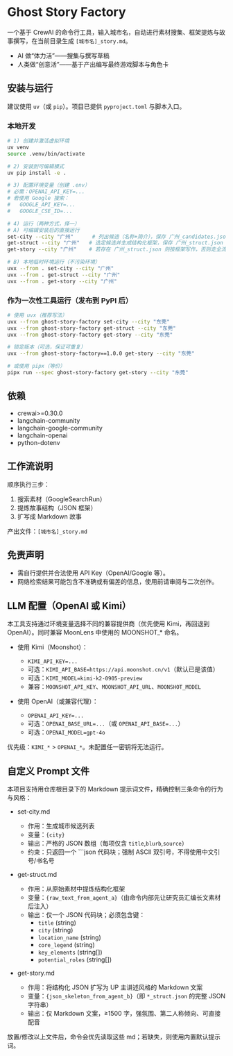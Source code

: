 # Ghost Story Factory

一个基于 CrewAI 的命令行工具，输入城市名，自动进行素材搜集、框架提炼与故事撰写，在当前目录生成 `[城市名]_story.md`。

- AI 做“体力活”——搜集与撰写草稿
- 人类做“创意活”——基于产出编写最终游戏脚本与角色卡

## 安装与运行

建议使用 `uv`（或 `pip`）。项目已提供 `pyproject.toml` 与脚本入口。

### 本地开发

```bash
# 1) 创建并激活虚拟环境
uv venv
source .venv/bin/activate

# 2) 安装到可编辑模式
uv pip install -e .

# 3) 配置环境变量（创建 .env）
# 必需：OPENAI_API_KEY=...
# 若使用 Google 搜索：
#   GOOGLE_API_KEY=...
#   GOOGLE_CSE_ID=...

# 4) 运行（两种方式，择一）
# A) 可编辑安装后的直接运行
set-city --city "广州"      # 列出候选（名称+简介），保存 广州_candidates.json
get-struct --city "广州"   # 选定候选并生成结构化框架，保存 广州_struct.json
get-story --city "广州"    # 若存在 广州_struct.json 则按框架写作，否则走全流程

# B) 本地临时环境运行（不污染环境）
uvx --from . set-city --city "广州"
uvx --from . get-struct --city "广州"
uvx --from . get-story --city "广州"
```

### 作为一次性工具运行（发布到 PyPI 后）

```bash
# 使用 uvx（推荐写法）
uvx --from ghost-story-factory set-city --city "东莞"
uvx --from ghost-story-factory get-struct --city "东莞"
uvx --from ghost-story-factory get-story --city "东莞"

# 锁定版本（可选，保证可重复）
uvx --from ghost-story-factory==1.0.0 get-story --city "东莞"

# 或使用 pipx（等价）
pipx run --spec ghost-story-factory get-story --city "东莞"
```

## 依赖

- crewai>=0.30.0
- langchain-community
- langchain-google-community
- langchain-openai
- python-dotenv

## 工作流说明

顺序执行三步：
1) 搜索素材（GoogleSearchRun）
2) 提炼故事结构（JSON 框架）
3) 扩写成 Markdown 故事

产出文件：`[城市名]_story.md`

## 免责声明

- 需自行提供并合法使用 API Key（OpenAI/Google 等）。
- 网络检索结果可能包含不准确或有偏差的信息，使用前请审阅与二次创作。

## LLM 配置（OpenAI 或 Kimi）

本工具支持通过环境变量选择不同的兼容提供商（优先使用 Kimi，再回退到 OpenAI）。同时兼容 MoonLens 中使用的 MOONSHOT_* 命名。

- 使用 Kimi（Moonshot）：
  - `KIMI_API_KEY=...`
  - 可选：`KIMI_API_BASE=https://api.moonshot.cn/v1`（默认已是该值）
  - 可选：`KIMI_MODEL=kimi-k2-0905-preview`
  - 兼容：`MOONSHOT_API_KEY`、`MOONSHOT_API_URL`、`MOONSHOT_MODEL`

- 使用 OpenAI（或兼容代理）：
  - `OPENAI_API_KEY=...`
  - 可选：`OPENAI_BASE_URL=...`（或 `OPENAI_API_BASE=...`）
  - 可选：`OPENAI_MODEL=gpt-4o`

优先级：`KIMI_*` > `OPENAI_*`。未配置任一密钥将无法运行。

## 自定义 Prompt 文件

本项目支持用仓库根目录下的 Markdown 提示词文件，精确控制三条命令的行为与风格：

- set-city.md
  - 作用：生成城市候选列表
  - 变量：`{city}`
  - 输出：严格的 JSON 数组（每项仅含 `title`,`blurb`,`source`）
  - 约束：只返回一个 ```json 代码块；强制 ASCII 双引号，不得使用中文引号/书名号

- get-struct.md
  - 作用：从原始素材中提炼结构化框架
  - 变量：`{raw_text_from_agent_a}`（由命令内部先让研究员汇编长文素材后注入）
  - 输出：仅一个 JSON 代码块；必须包含键：
    - `title` (string)
    - `city` (string)
    - `location_name` (string)
    - `core_legend` (string)
    - `key_elements` (string[])
    - `potential_roles` (string[])

- get-story.md
  - 作用：将结构化 JSON 扩写为 UP 主讲述风格的 Markdown 文案
  - 变量：`{json_skeleton_from_agent_b}`（即 `*_struct.json` 的完整 JSON 字符串）
  - 输出：仅 Markdown 文案，≥1500 字，强氛围、第二人称倾向、可直接配音

放置/修改以上文件后，命令会优先读取这些 md；若缺失，则使用内置默认提示词。
